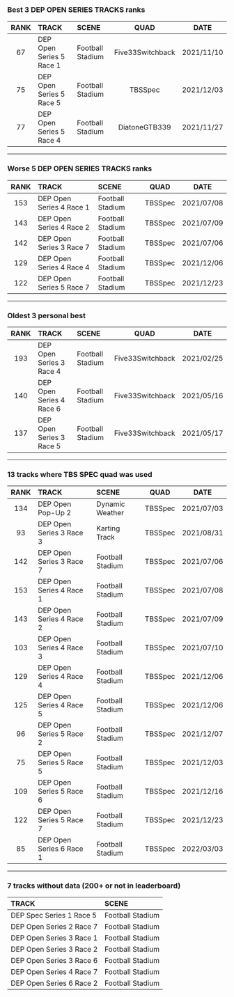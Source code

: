 ### Best 3 DEP OPEN SERIES TRACKS ranks
|RANK|TRACK|SCENE|QUAD|DATE|
|:---:|:---|:---|:---:|:---:|
|67|DEP Open Series 5 Race 1|Football Stadium|Five33Switchback|2021/11/10|
|75|DEP Open Series 5 Race 5|Football Stadium|TBSSpec|2021/12/03|
|77|DEP Open Series 5 Race 4|Football Stadium|DiatoneGTB339|2021/11/27|
---
### Worse 5 DEP OPEN SERIES TRACKS ranks
|RANK|TRACK|SCENE|QUAD|DATE|
|:---:|:---|:---|:---:|:---:|
|153|DEP Open Series 4 Race 1|Football Stadium|TBSSpec|2021/07/08|
|143|DEP Open Series 4 Race 2|Football Stadium|TBSSpec|2021/07/09|
|142|DEP Open Series 3 Race 7|Football Stadium|TBSSpec|2021/07/06|
|129|DEP Open Series 4 Race 4|Football Stadium|TBSSpec|2021/12/06|
|122|DEP Open Series 5 Race 7|Football Stadium|TBSSpec|2021/12/23|
---
### Oldest 3 personal best
|RANK|TRACK|SCENE|QUAD|DATE|
|:---:|:---|:---|:---:|:---:|
|193|DEP Open Series 3 Race 4|Football Stadium|Five33Switchback|2021/02/25|
|140|DEP Open Series 4 Race 6|Football Stadium|Five33Switchback|2021/05/16|
|137|DEP Open Series 3 Race 5|Football Stadium|Five33Switchback|2021/05/17|
---
### 13 tracks where TBS SPEC quad was used
|RANK|TRACK|SCENE|QUAD|DATE|
|:---:|:---|:---|:---:|:---:|
|134|DEP Open Pop-Up 2|Dynamic Weather|TBSSpec|2021/07/03|
|93|DEP Open Series 3 Race 3|Karting Track|TBSSpec|2021/08/31|
|142|DEP Open Series 3 Race 7|Football Stadium|TBSSpec|2021/07/06|
|153|DEP Open Series 4 Race 1|Football Stadium|TBSSpec|2021/07/08|
|143|DEP Open Series 4 Race 2|Football Stadium|TBSSpec|2021/07/09|
|103|DEP Open Series 4 Race 3|Football Stadium|TBSSpec|2021/07/10|
|129|DEP Open Series 4 Race 4|Football Stadium|TBSSpec|2021/12/06|
|125|DEP Open Series 4 Race 5|Football Stadium|TBSSpec|2021/12/06|
|96|DEP Open Series 5 Race 2|Football Stadium|TBSSpec|2021/12/07|
|75|DEP Open Series 5 Race 5|Football Stadium|TBSSpec|2021/12/03|
|109|DEP Open Series 5 Race 6|Football Stadium|TBSSpec|2021/12/16|
|122|DEP Open Series 5 Race 7|Football Stadium|TBSSpec|2021/12/23|
|85|DEP Open Series 6 Race 1|Football Stadium|TBSSpec|2022/03/03|
---
### 7 tracks without data (200+ or not in leaderboard)
|TRACK|SCENE|
|:---|:---|
|DEP Spec Series 1 Race 5|Football Stadium|
|DEP Open Series 2 Race 7|Football Stadium|
|DEP Open Series 3 Race 1|Football Stadium|
|DEP Open Series 3 Race 2|Football Stadium|
|DEP Open Series 3 Race 6|Football Stadium|
|DEP Open Series 4 Race 7|Football Stadium|
|DEP Open Series 6 Race 2|Football Stadium|
